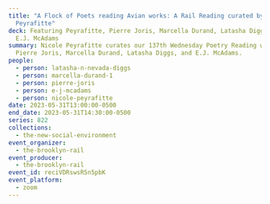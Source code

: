 ```yaml
---
title: "A Flock of Poets reading Avian works: A Rail Reading curated by Nicole
  Peyrafitte"
deck: Featuring Peyrafitte, Pierre Joris, Marcella Durand, Latasha Diggs, and
  E.J. McAdams
summary: Nicole Peyrafitte curates our 137th Wednesday Poetry Reading with
  Pierre Joris, Marcella Durand, Latasha Diggs, and E.J. McAdams.
people:
  - person: latasha-n-nevada-diggs
  - person: marcella-durand-1
  - person: pierre-joris
  - person: e-j-mcadams
  - person: nicole-peyrafitte
date: 2023-05-31T13:00:00-0500
end_date: 2023-05-31T14:30:00-0500
series: 822
collections:
  - the-new-social-environment
event_organizer:
  - the-brooklyn-rail
event_producer:
  - the-brooklyn-rail
event_id: reciVDRswsR5n5pbK
event_platform:
  - zoom
---
```

